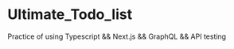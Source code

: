 # Ultimate_Todo_list
Practice of using Typescript &amp;&amp; Next.js &amp;&amp; GraphQL &amp;&amp; API testing
